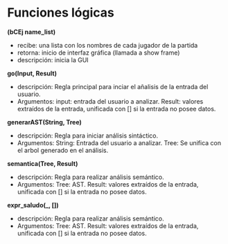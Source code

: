 # Funciones lógicas

**(bCEj name_list)**
- recibe: una lista con los nombres de cada jugador de la partida
- retorna: inicio de interfaz gráfica (llamada a show frame)
- descripción: inicia la GUI


**go(Input, Result)**
- descripción: Regla principal para inciar el añalisis de la entrada del usuario.
- Argumentos: input: entrada del usuario a analizar. Result: valores extraídos de la entrada, unificada con [] si la entrada no posee datos.

**generarAST(String, Tree)**
- descripción: Regla para iniciar análisis sintáctico.
- Argumentos: String: Entrada del usuario a analizar. Tree: Se unifica con el arbol generado en el análisis.

**semantica(Tree, Result)**
- descripción: Regla para realizar análisis semántico.
- Argumentos: Tree: AST. Result: valores extraídos de la entrada, unificada con [] si la entrada no posee datos.

**expr_saludo(_, [])**
- descripción: Regla para realizar análisis semántico.
- Argumentos: Tree: AST. Result: valores extraídos de la entrada, unificada con [] si la entrada no posee datos.

